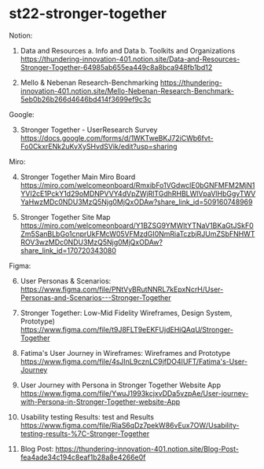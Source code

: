 # st22-stronger-together

Notion:

1. Data and Resources
a. Info and Data
b. Toolkits and Organizations
https://thundering-innovation-401.notion.site/Data-and-Resources-Stronger-Together-64985ab655ea449c8a8bca948fb1bd12

2. Mello & Nebenan Research-Benchmarking
https://thundering-innovation-401.notion.site/Mello-Nebenan-Research-Benchmark-5eb0b26b266d4646bd414f3699ef9c3c

Google:

3. Stronger Together - UserResearch Survey
https://docs.google.com/forms/d/1WKTweBKJ72iCWb6fvt-Fo0CkxrENk2uKvXySHvdSVik/edit?usp=sharing

Miro:

4. Stronger Together Main Miro Board
https://miro.com/welcomeonboard/RmxibFo1VGdwclE0bGNFMFM2MjN1YVI2cE1PckY1d29oMDNPVVY4dVpZWjRlTGdhRHBLWlVpaVlHbGgyTWVYaHwzMDc0NDU3MzQ5Njg0MjQxODAw?share_link_id=509160748969

5. Stronger Together Site Map
https://miro.com/welcomeonboard/Y1BZSG9YMWltYTNaV1BKaGtJSkF0Zm5SanBLbGo1cnprUkFMcW05VFMzdGI0NmRiaTczbjRJUmZSbFNHWTROV3wzMDc0NDU3MzQ5Njg0MjQxODAw?share_link_id=170720343080


Figma:

6. User Personas & Scenarios: 
https://www.figma.com/file/PNtVyBRutNNRL7kEpxNcrH/User-Personas-and-Scenarios---Stronger-Together

7. Stronger Together: Low-Mid Fidelity Wireframes, Design System, Prototype)
https://www.figma.com/file/t9J8FLT9eEKFUjdEHiQAqU/Stronger-Together

8. Fatima's User Journey in Wireframes: Wireframes and Prototype
https://www.figma.com/file/4sJInL9cznLC9jfDO4IUFT/Fatima's-User-Journey

9. User Journey with Persona in Stronger Together Website App
https://www.figma.com/file/YwuJ1993kcjxvDDa5vzpAe/User-journey-with-Persona-in-Stronger-Together-website-App

10. Usability testing Results: test and Results
https://www.figma.com/file/RiaS6qDz7pekW86vEux7OW/Usability-testing-results-%7C-Stronger-Together

11. Blog Post:
https://thundering-innovation-401.notion.site/Blog-Post-fea4ade34c194c8eaf1b28a8e4266e0f
